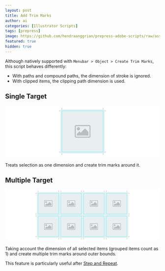 ```yaml
---
layout: post
title: Add Trim Marks
author: ai
categories: [Illustrator Scripts]
tags: [prepress]
image: https://github.com/hendraanggrian/prepress-adobe-scripts/raw/assets/screenshots/ai_objects_addtrimmarks.png
featured: true
hidden: true
---
```


Although natively supported with `Menubar > Object > Create Trim Marks`, this
script behaves differently:
- With paths and compound paths, the dimension of stroke is ignored.
- With clipped items, the clipping path dimension is used.

## Single Target

![Add trim marks to single guide.](../images/samples/addtrimmarks_single.png)

Treats selection as one dimension and create trim marks around it.

## Multiple Target

![Add trim marks to multiple guides.](../images/samples/addtrimmarks_multiple.png)

Taking account the dimension of all selected items (grouped items count as 1)
and create multiple trim marks around outer bounds.

This feature is particularly useful after [Step and Repeat](../step-and-repeat).

